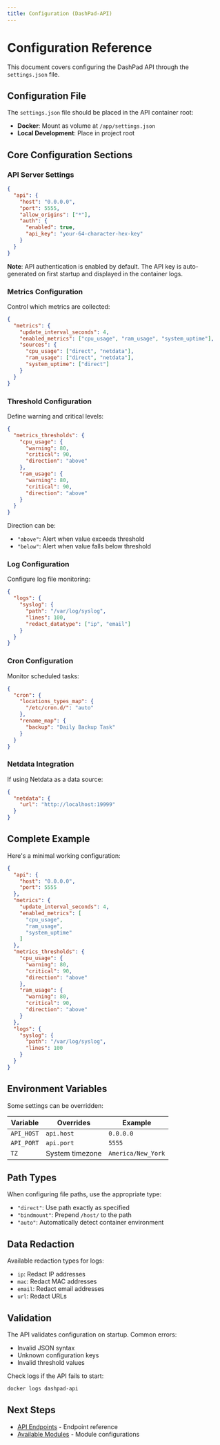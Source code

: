 ```yaml
---
title: Configuration (DashPad-API)
---
```


# Configuration Reference

This document covers configuring the DashPad API through the `settings.json` file.

## Configuration File

The `settings.json` file should be placed in the API container root:
- **Docker**: Mount as volume at `/app/settings.json`
- **Local Development**: Place in project root

## Core Configuration Sections

### API Server Settings

```json
{
  "api": {
    "host": "0.0.0.0",
    "port": 5555,
    "allow_origins": ["*"],
    "auth": {
      "enabled": true,
      "api_key": "your-64-character-hex-key"
    }
  }
}
```

**Note**: API authentication is enabled by default. The API key is auto-generated on first startup and displayed in the container logs.

### Metrics Configuration

Control which metrics are collected:

```json
{
  "metrics": {
    "update_interval_seconds": 4,
    "enabled_metrics": ["cpu_usage", "ram_usage", "system_uptime"],
    "sources": {
      "cpu_usage": ["direct", "netdata"],
      "ram_usage": ["direct", "netdata"],
      "system_uptime": ["direct"]
    }
  }
}
```

### Threshold Configuration

Define warning and critical levels:

```json
{
  "metrics_thresholds": {
    "cpu_usage": {
      "warning": 80,
      "critical": 90,
      "direction": "above"
    },
    "ram_usage": {
      "warning": 80,
      "critical": 90,
      "direction": "above"
    }
  }
}
```

Direction can be:
- `"above"`: Alert when value exceeds threshold
- `"below"`: Alert when value falls below threshold

### Log Configuration

Configure log file monitoring:

```json
{
  "logs": {
    "syslog": {
      "path": "/var/log/syslog",
      "lines": 100,
      "redact_datatype": ["ip", "email"]
    }
  }
}
```

### Cron Configuration

Monitor scheduled tasks:

```json
{
  "cron": {
    "locations_types_map": {
      "/etc/cron.d/": "auto"
    },
    "rename_map": {
      "backup": "Daily Backup Task"
    }
  }
}
```

### Netdata Integration

If using Netdata as a data source:

```json
{
  "netdata": {
    "url": "http://localhost:19999"
  }
}
```

## Complete Example

Here's a minimal working configuration:

```json
{
  "api": {
    "host": "0.0.0.0",
    "port": 5555
  },
  "metrics": {
    "update_interval_seconds": 4,
    "enabled_metrics": [
      "cpu_usage",
      "ram_usage",
      "system_uptime"
    ]
  },
  "metrics_thresholds": {
    "cpu_usage": {
      "warning": 80,
      "critical": 90,
      "direction": "above"
    },
    "ram_usage": {
      "warning": 80,
      "critical": 90,
      "direction": "above"
    }
  },
  "logs": {
    "syslog": {
      "path": "/var/log/syslog",
      "lines": 100
    }
  }
}
```

## Environment Variables

Some settings can be overridden:

| Variable | Overrides | Example |
|----------|-----------|---------|
| `API_HOST` | `api.host` | `0.0.0.0` |
| `API_PORT` | `api.port` | `5555` |
| `TZ` | System timezone | `America/New_York` |

## Path Types

When configuring file paths, use the appropriate type:

- `"direct"`: Use path exactly as specified
- `"bindmount"`: Prepend `/host/` to the path
- `"auto"`: Automatically detect container environment

## Data Redaction

Available redaction types for logs:
- `ip`: Redact IP addresses
- `mac`: Redact MAC addresses  
- `email`: Redact email addresses
- `url`: Redact URLs

## Validation

The API validates configuration on startup. Common errors:
- Invalid JSON syntax
- Unknown configuration keys
- Invalid threshold values

Check logs if the API fails to start:
```bash
docker logs dashpad-api
```

## Next Steps

- [API Endpoints](endpoints.md) - Endpoint reference
- [Available Modules](modules.md) - Module configurations
